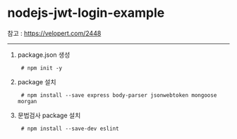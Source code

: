 # nodejs-jwt-login-example

참고 : https://velopert.com/2448

------------------------------------------

1. package.json 생성

        # npm init -y
  
2. package 설치

        # npm install --save express body-parser jsonwebtoken mongoose morgan

3. 문법검사 package 설치

        # npm install --save-dev eslint

